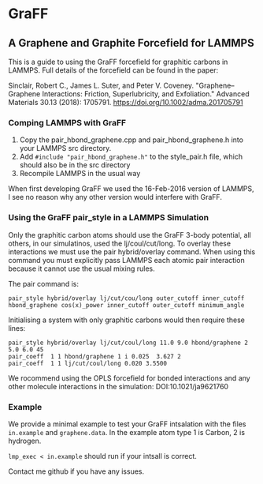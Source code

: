 # GraFF
## A Graphene and Graphite Forcefield for LAMMPS

This is a guide to using the GraFF forcefield for graphitic carbons in LAMMPS.
Full details of the forcefield can be found in the paper:

Sinclair, Robert C., James L. Suter, and Peter V. Coveney. "Graphene–Graphene Interactions: Friction, Superlubricity, and Exfoliation." Advanced Materials 30.13 (2018): 1705791. https://doi.org/10.1002/adma.201705791

### Comping LAMMPS with GraFF

1. Copy the pair_hbond_graphene.cpp and pair_hbond_graphene.h into your LAMMPS src directory.
2. Add `#include "pair_hbond_graphene.h"` to the style_pair.h file, which should also be in the src directory
3. Recompile LAMMPS in the usual way

When first developing GraFF we used the 16-Feb-2016 version of LAMMPS, I see no reason why any other version would interfere with GraFF.

### Using the GraFF pair_style in a LAMMPS Simulation

Only the graphitic carbon atoms should use the GraFF 3-body potential, all others, in our simulatinos, used the lj/coul/cut/long. To overlay these interactions we must use the pair hybrid/overlay command. When using this command you must explicitly pass LAMMPS each atomic pair interaction because it cannot use the usual mixing rules.

The pair command is:
```
pair_style hybrid/overlay lj/cut/cou/long outer_cutoff inner_cutoff hbond_graphene cos(x)_power inner_cutoff outer_cutoff minimum_angle
```

Initialising a system with only graphitic carbons would then require these lines:
```
pair_style hybrid/overlay lj/cut/coul/long 11.0 9.0 hbond/graphene 2 5.0 6.0 45
pair_coeff  1 1 hbond/graphene 1 i 0.025  3.627 2
pair_coeff  1 1 lj/cut/coul/long 0.020 3.5500
```

We rocommend using the OPLS forcefield for bonded interactions and any other molecule interactions in the simulation: DOI:10.1021/ja9621760

### Example

We provide a minimal example to test your GraFF intsalation with the files `in.example` and `graphene.data`. In the example atom type 1 is Carbon, 2 is hydrogen.

`lmp_exec < in.example` should run if your intsall is correct.

Contact me github if you have any issues.
 
